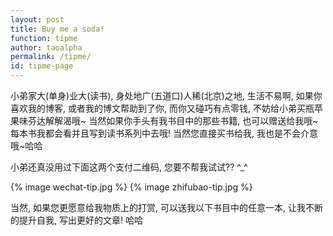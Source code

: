 ```yaml
---
layout: post
title: Buy me a soda!
function: tipme
author: taoalpha
permalink: /tipme/
id: tipme-page
---
```


  小弟家大(单身)业大(读书), 身处地广(五道口)人稀(北京)之地, 生活不易啊, 如果你喜欢我的博客, 或者我的博文帮助到了你, 而你又碰巧有点零钱, 不妨给小弟买瓶苹果味芬达解解渴哦~ 当然如果你手头有我书目中的那些书籍, 也可以赠送给我哦~ 每本书我都会看并且写到读书系列中去哦! 当然您直接买书给我, 我也是不会介意哦~哈哈

  小弟还真没用过下面这两个支付二维码, 您要不帮我试试?? ^_^

<div class='tipmeqrcode' markdown="1">
  {% image wechat-tip.jpg %}
  {% image zhifubao-tip.jpg %}
</div>

<div style="clear:both;"></div>

当然, 如果您更愿意给我物质上的打赏, 可以送我以下书目中的任意一本, 让我不断的提升自我, 写出更好的文章! 哈哈

<div class="wishbooks">
  <ul class="books"></ul>
</div>

<script>showMyWishBooks();</script>
